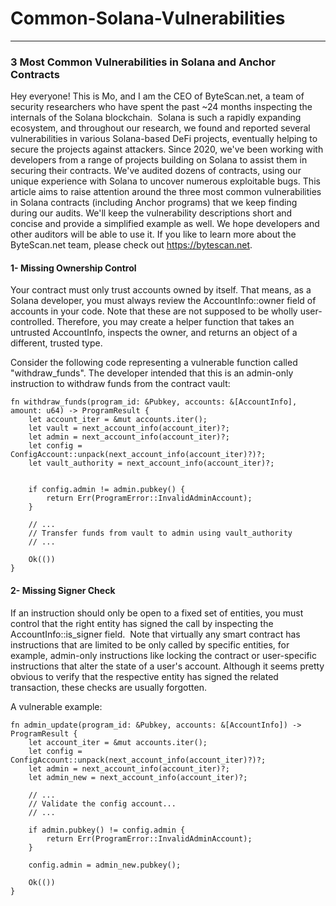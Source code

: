 # Common-Solana-Vulnerabilities


---

### 3 Most Common Vulnerabilities in Solana and Anchor Contracts

Hey everyone!
This is Mo, and I am the CEO of ByteScan.net, a team of security researchers who have spent the past ~24 months inspecting the internals of the Solana blockchain. 
Solana is such a rapidly expanding ecosystem, and throughout our research, we found and reported several vulnerabilities in various Solana-based DeFi projects, eventually helping to secure the projects against attackers.
Since 2020, we've been working with developers from a range of projects building on Solana to assist them in securing their contracts. We've audited dozens of contracts, using our unique experience with Solana to uncover numerous exploitable bugs.
This article aims to raise attention around the three most common vulnerabilities in Solana contracts (including Anchor programs) that we keep finding during our audits.
We'll keep the vulnerability descriptions short and concise and provide a simplified example as well. We hope developers and other auditors will be able to use it. If you like to learn more about the ByteScan.net team, please check out https://bytescan.net.

#### 1- Missing Ownership Control

Your contract must only trust accounts owned by itself. That means, as a Solana developer, you must always review the AccountInfo::owner field of accounts in your code. Note that these are not supposed to be wholly user-controlled. Therefore, you may create a helper function that takes an untrusted AccountInfo, inspects the owner, and returns an object of a different, trusted type.


Consider the following code representing a vulnerable function called "withdraw_funds". The developer intended that this is an admin-only instruction to withdraw funds from the contract vault:


```
fn withdraw_funds(program_id: &Pubkey, accounts: &[AccountInfo], amount: u64) -> ProgramResult {
    let account_iter = &mut accounts.iter();
    let vault = next_account_info(account_iter)?;
    let admin = next_account_info(account_iter)?;
    let config = ConfigAccount::unpack(next_account_info(account_iter)?)?;
    let vault_authority = next_account_info(account_iter)?;
    
    
    if config.admin != admin.pubkey() {
        return Err(ProgramError::InvalidAdminAccount);
    }
    
    // ...
    // Transfer funds from vault to admin using vault_authority
    // ...
    
    Ok(())
}
```


#### 2- Missing Signer Check

If an instruction should only be open to a fixed set of entities, you must control that the right entity has signed the call by inspecting the AccountInfo::is_signer field. 
Note that virtually any smart contract has instructions that are limited to be only called by specific entities, for example, admin-only instructions like locking the contract or user-specific instructions that alter the state of a user's account. Although it seems pretty obvious to verify that the respective entity has signed the related transaction, these checks are usually forgotten.

A vulnerable example:

```
fn admin_update(program_id: &Pubkey, accounts: &[AccountInfo]) -> ProgramResult {
    let account_iter = &mut accounts.iter();
    let config = ConfigAccount::unpack(next_account_info(account_iter)?)?;
    let admin = next_account_info(account_iter)?;
    let admin_new = next_account_info(account_iter)?;

    // ...
    // Validate the config account...
    // ...
    
    if admin.pubkey() != config.admin {
        return Err(ProgramError::InvalidAdminAccount);
    }
    
    config.admin = admin_new.pubkey();
    
    Ok(())
}
```
